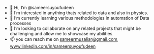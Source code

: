 - 👋 Hi, I’m @sameersuyoufudeen
- 👀 I’m interested in anything thats related to data and also in physics.
- 🌱 I’m currently learning various methodologies in automation of Data processes
- 💞️ I’m looking to collaborate on any related projects that might be challenging and allow me to showcase my abilities.
- 📫 you can reach me on sameermusaliar@gmail.com, www.linkedin.com/in/sameersuyoufudeen


